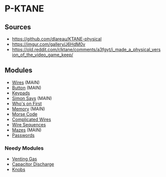 # P-KTANE
## Sources
* https://github.com/dlareau/KTANE-physical
* https://imgur.com/gallery/J6HdM0v
* https://old.reddit.com/r/ktane/comments/a3fgyt/i_made_a_physical_version_of_the_video_game_keep/


## Modules
* [Wires](https://i.imgur.com/xLXpCYH.png)              (MAIN)
* [Button](https://i.imgur.com/Leew7du.png)             (MAIN)
* [Keypads](https://i.imgur.com/Zy6ScEo.png)
* [Simon Says](https://i.imgur.com/uX7BzED.png)         (MAIN)
* [Who's on First](https://i.imgur.com/YisE1go.png)
* [Memory](https://i.imgur.com/bvGt5gz.png)             (MAIN)
* [Morse Code](https://i.imgur.com/V4XAdVZ.png)
* [Complicated Wires](https://i.imgur.com/jJb2Kp9.png)
* [Wire Sequences](https://i.imgur.com/1drzKTO.png)
* [Mazes](https://i.imgur.com/xXMdvLr.png)              (MAIN)
* [Passwords](https://i.imgur.com/us0XRBs.png)


### Needy Modules
* [Venting Gas](https://i.imgur.com/f2eua3p.png)
* [Capacitor Discharge](https://i.imgur.com/Q0VJkoo.png)
* [Knobs](https://i.imgur.com/hlpkEUD.png)
